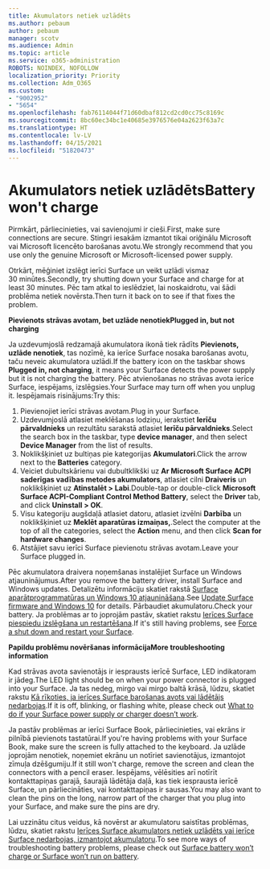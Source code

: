 ```yaml
---
title: Akumulators netiek uzlādēts
ms.author: pebaum
author: pebaum
manager: scotv
ms.audience: Admin
ms.topic: article
ms.service: o365-administration
ROBOTS: NOINDEX, NOFOLLOW
localization_priority: Priority
ms.collection: Adm_O365
ms.custom:
- "9002952"
- "5654"
ms.openlocfilehash: fab76114044f71d60dbaf812cd2cd0cc75c8169c
ms.sourcegitcommit: 8bc60ec34bc1e40685e3976576e04a2623f63a7c
ms.translationtype: HT
ms.contentlocale: lv-LV
ms.lasthandoff: 04/15/2021
ms.locfileid: "51820473"
---
```

# <a name="battery-wont-charge"></a><span data-ttu-id="3d73e-102">Akumulators netiek uzlādēts</span><span class="sxs-lookup"><span data-stu-id="3d73e-102">Battery won't charge</span></span>

<span data-ttu-id="3d73e-103">Pirmkārt, pārliecinieties, vai savienojumi ir cieši.</span><span class="sxs-lookup"><span data-stu-id="3d73e-103">First, make sure connections are secure.</span></span> <span data-ttu-id="3d73e-104">Stingri iesakām izmantot tikai oriģinālu Microsoft vai Microsoft licencēto barošanas avotu.</span><span class="sxs-lookup"><span data-stu-id="3d73e-104">We strongly recommend that you use only the genuine Microsoft or Microsoft-licensed power supply.</span></span>

<span data-ttu-id="3d73e-105">Otrkārt, mēģiniet izslēgt ierīci Surface un veikt uzlādi vismaz 30 minūtes.</span><span class="sxs-lookup"><span data-stu-id="3d73e-105">Secondly, try shutting down your Surface and charge for at least 30 minutes.</span></span> <span data-ttu-id="3d73e-106">Pēc tam atkal to ieslēdziet, lai noskaidrotu, vai šādi problēma netiek novērsta.</span><span class="sxs-lookup"><span data-stu-id="3d73e-106">Then turn it back on to see if that fixes the problem.</span></span>

<span data-ttu-id="3d73e-107">**Pievienots strāvas avotam, bet uzlāde nenotiek**</span><span class="sxs-lookup"><span data-stu-id="3d73e-107">**Plugged in, but not charging**</span></span>

<span data-ttu-id="3d73e-108">Ja uzdevumjoslā redzamajā akumulatora ikonā tiek rādīts **Pievienots, uzlāde nenotiek**, tas nozīmē, ka ierīce Surface nosaka barošanas avotu, taču neveic akumulatora uzlādi.</span><span class="sxs-lookup"><span data-stu-id="3d73e-108">If the battery icon on the taskbar shows **Plugged in, not charging**, it means your Surface detects the power supply but it is not charging the battery.</span></span> <span data-ttu-id="3d73e-109">Pēc atvienošanas no strāvas avota ierīce Surface, iespējams, izslēgsies.</span><span class="sxs-lookup"><span data-stu-id="3d73e-109">Your Surface may turn off when you unplug it.</span></span> <span data-ttu-id="3d73e-110">Iespējamais risinājums:</span><span class="sxs-lookup"><span data-stu-id="3d73e-110">Try this:</span></span>

1. <span data-ttu-id="3d73e-111">Pievienojiet ierīci strāvas avotam.</span><span class="sxs-lookup"><span data-stu-id="3d73e-111">Plug in your Surface.</span></span>
2. <span data-ttu-id="3d73e-112">Uzdevumjoslā atlasiet meklēšanas lodziņu, ierakstiet **Ierīču pārvaldnieks** un rezultātu sarakstā atlasiet **Ierīču pārvaldnieks**.</span><span class="sxs-lookup"><span data-stu-id="3d73e-112">Select the search box in the taskbar, type **device manager**, and then select **Device Manager** from the list of results.</span></span>
3. <span data-ttu-id="3d73e-113">Noklikšķiniet uz bultiņas pie kategorijas **Akumulatori**.</span><span class="sxs-lookup"><span data-stu-id="3d73e-113">Click the arrow next to the **Batteries** category.</span></span>
4. <span data-ttu-id="3d73e-114">Veiciet dubultskārienu vai dubultklikški uz **Ar Microsoft Surface ACPI saderīgas vadības metodes akumulators**, atlasiet cilni **Draiveris** un noklikšķiniet uz **Atinstalēt > Labi**.</span><span class="sxs-lookup"><span data-stu-id="3d73e-114">Double-tap or double-click **Microsoft Surface ACPI-Compliant Control Method Battery**, select the **Driver** tab, and click **Uninstall > OK**.</span></span>
5. <span data-ttu-id="3d73e-115">Visu kategoriju augšdaļā atlasiet datoru, atlasiet izvēlni **Darbība** un noklikšķiniet uz **Meklēt aparatūras izmaiņas,**.</span><span class="sxs-lookup"><span data-stu-id="3d73e-115">Select the computer at the top of all the categories, select the **Action** menu, and then click **Scan for hardware changes**.</span></span>
6. <span data-ttu-id="3d73e-116">Atstājiet savu ierīci Surface pievienotu strāvas avotam.</span><span class="sxs-lookup"><span data-stu-id="3d73e-116">Leave your Surface plugged in.</span></span>

<span data-ttu-id="3d73e-117">Pēc akumulatora draivera noņemšanas instalējiet Surface un Windows atjauninājumus.</span><span class="sxs-lookup"><span data-stu-id="3d73e-117">After you remove the battery driver, install Surface and Windows updates.</span></span> <span data-ttu-id="3d73e-118">Detalizētu informāciju skatiet rakstā [Surface aparātprogrammatūras un Windows 10 atjaunināšana](https://support.microsoft.com/help/4023505).</span><span class="sxs-lookup"><span data-stu-id="3d73e-118">See [Update Surface firmware and Windows 10](https://support.microsoft.com/help/4023505) for details.</span></span> <span data-ttu-id="3d73e-119">Pārbaudiet akumulatoru.</span><span class="sxs-lookup"><span data-stu-id="3d73e-119">Check your battery.</span></span> <span data-ttu-id="3d73e-120">Ja problēmas ar to joprojām pastāv, skatiet rakstu [Ierīces Surface piespiedu izslēgšana un restartēšana](https://support.microsoft.com/help/4036280/surface-force-a-shut-down-and-restart-your-surface).</span><span class="sxs-lookup"><span data-stu-id="3d73e-120">If it's still having problems, see [Force a shut down and restart your Surface](https://support.microsoft.com/help/4036280/surface-force-a-shut-down-and-restart-your-surface).</span></span>

<span data-ttu-id="3d73e-121">**Papildu problēmu novēršanas informācija**</span><span class="sxs-lookup"><span data-stu-id="3d73e-121">**More troubleshooting information**</span></span>

<span data-ttu-id="3d73e-122">Kad strāvas avota savienotājs ir iesprausts ierīcē Surface, LED indikatoram ir jādeg.</span><span class="sxs-lookup"><span data-stu-id="3d73e-122">The LED light should be on when your power connector is plugged into your Surface.</span></span> <span data-ttu-id="3d73e-123">Ja tas nedeg, mirgo vai mirgo baltā krāsā, lūdzu, skatiet rakstu [Kā rīkoties, ja ierīces Surface barošanas avots vai lādētājs nedarbojas](https://support.microsoft.com/help/4484763/surface-fix-issues-with-your-power-supply).</span><span class="sxs-lookup"><span data-stu-id="3d73e-123">If it is off, blinking, or flashing white, please check out [What to do if your Surface power supply or charger doesn’t work](https://support.microsoft.com/help/4484763/surface-fix-issues-with-your-power-supply).</span></span> 

<span data-ttu-id="3d73e-124">Ja pastāv problēmas ar ierīci Surface Book, pārliecinieties, vai ekrāns ir pilnībā pievienots tastatūrai.</span><span class="sxs-lookup"><span data-stu-id="3d73e-124">If you're having problems with your Surface Book, make sure the screen is fully attached to the keyboard.</span></span> <span data-ttu-id="3d73e-125">Ja uzlāde joprojām nenotiek, noņemiet ekrānu un notīriet savienotājus, izmantojot zīmuļa dzēšgumiju.</span><span class="sxs-lookup"><span data-stu-id="3d73e-125">If it still won't charge, remove the screen and clean the connectors with a pencil eraser.</span></span> <span data-ttu-id="3d73e-126">Iespējams, vēlēsities arī notīrīt kontakttapiņas garajā, šaurajā lādētāja daļā, kas tiek iesprausta ierīcē Surface, un pārliecināties, vai kontakttapiņas ir sausas.</span><span class="sxs-lookup"><span data-stu-id="3d73e-126">You may also want to clean the pins on the long, narrow part of the charger that you plug into your Surface, and make sure the pins are dry.</span></span>

<span data-ttu-id="3d73e-127">Lai uzzinātu citus veidus, kā novērst ar akumulatoru saistītas problēmas, lūdzu, skatiet rakstu [Ierīces Surface akumulators netiek uzlādēts vai ierīce Surface nedarbojas, izmantojot akumulatoru](https://support.microsoft.com/help/4023536/surface-surface-battery-wont-charge).</span><span class="sxs-lookup"><span data-stu-id="3d73e-127">To see more ways of troubleshooting battery problems, please check out [Surface battery won’t charge or Surface won’t run on battery](https://support.microsoft.com/help/4023536/surface-surface-battery-wont-charge).</span></span>
